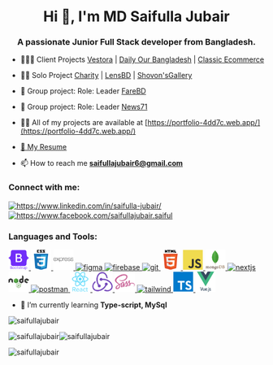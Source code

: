 
<h1 align="center">Hi 👋, I'm MD Saifulla Jubair</h1>
<h3 align="center">A passionate Junior Full Stack developer from Bangladesh.</h3>

- 👨🏻‍💼 Client Projects [Vestora](https://vestora.com.bd/) | [Daily Our Bangladesh](https://dailyourbangladesh.com/) | [Classic Ecommerce](https://classicecommerce.com/)  

- 👨‍💻 Solo Project [Charity](https://charity-client.vercel.app/) | [LensBD](https://lensbd.netlify.app/) | [Shovon'sGallery](https://shovon-sgallery.web.app/)  
  
- 🤝 Group project: Role: Leader [FareBD](https://farebd-9.web.app/)

- 🤝 Group project: Role: Leader [News71](https://news-71-f8a9f.web.app/)




- 👨‍💻 All of my projects are available at [https://portfolio-4dd7c.web.app/](https://portfolio-4dd7c.web.app/)


- <a href="https://drive.google.com/file/d/1nqKaH0WWi8R0ZnAPZ3pgNkFOi7xXvDq_/view">📄 My Resume</a>
- 📫 How to reach me **saifullajubair6@gmail.com**

<h3 align="left">Connect with me:</h3>
<p align="left">
<a href="https://linkedin.com/in/https://www.linkedin.com/in/saifulla-jubair/" target="blank"><img align="center" src="https://raw.githubusercontent.com/rahuldkjain/github-profile-readme-generator/master/src/images/icons/Social/linked-in-alt.svg" alt="https://www.linkedin.com/in/saifulla-jubair/" height="30" width="40" /></a>
<a href="https://fb.com/https://www.facebook.com/saifullajubair.saiful" target="blank"><img align="center" src="https://raw.githubusercontent.com/rahuldkjain/github-profile-readme-generator/master/src/images/icons/Social/facebook.svg" alt="https://www.facebook.com/saifullajubair.saiful" height="30" width="40" /></a>
</p>

<h3 align="left">Languages and Tools:</h3>
<p align="left"> <a href="https://getbootstrap.com" target="_blank" rel="noreferrer"> <img src="https://raw.githubusercontent.com/devicons/devicon/master/icons/bootstrap/bootstrap-plain-wordmark.svg" alt="bootstrap" width="40" height="40"/> </a> <a href="https://www.w3schools.com/css/" target="_blank" rel="noreferrer"> <img src="https://raw.githubusercontent.com/devicons/devicon/master/icons/css3/css3-original-wordmark.svg" alt="css3" width="40" height="40"/> </a> <a href="https://expressjs.com" target="_blank" rel="noreferrer"> <img src="https://raw.githubusercontent.com/devicons/devicon/master/icons/express/express-original-wordmark.svg" alt="express" width="40" height="40"/> </a> <a href="https://www.figma.com/" target="_blank" rel="noreferrer"> <img src="https://www.vectorlogo.zone/logos/figma/figma-icon.svg" alt="figma" width="40" height="40"/> </a> <a href="https://firebase.google.com/" target="_blank" rel="noreferrer"> <img src="https://www.vectorlogo.zone/logos/firebase/firebase-icon.svg" alt="firebase" width="40" height="40"/> </a> <a href="https://git-scm.com/" target="_blank" rel="noreferrer"> <img src="https://www.vectorlogo.zone/logos/git-scm/git-scm-icon.svg" alt="git" width="40" height="40"/> </a> <a href="https://www.w3.org/html/" target="_blank" rel="noreferrer"> <img src="https://raw.githubusercontent.com/devicons/devicon/master/icons/html5/html5-original-wordmark.svg" alt="html5" width="40" height="40"/> </a> <a href="https://developer.mozilla.org/en-US/docs/Web/JavaScript" target="_blank" rel="noreferrer"> <img src="https://raw.githubusercontent.com/devicons/devicon/master/icons/javascript/javascript-original.svg" alt="javascript" width="40" height="40"/> </a> <a href="https://www.mongodb.com/" target="_blank" rel="noreferrer"> <img src="https://raw.githubusercontent.com/devicons/devicon/master/icons/mongodb/mongodb-original-wordmark.svg" alt="mongodb" width="40" height="40"/> </a> <a href="https://nextjs.org/" target="_blank" rel="noreferrer"> <img src="https://cdn.worldvectorlogo.com/logos/nextjs-2.svg" alt="nextjs" width="40" height="40"/> </a> <a href="https://nodejs.org" target="_blank" rel="noreferrer"> <img src="https://raw.githubusercontent.com/devicons/devicon/master/icons/nodejs/nodejs-original-wordmark.svg" alt="nodejs" width="40" height="40"/> </a> <a href="https://postman.com" target="_blank" rel="noreferrer"> <img src="https://www.vectorlogo.zone/logos/getpostman/getpostman-icon.svg" alt="postman" width="40" height="40"/> </a> <a href="https://reactjs.org/" target="_blank" rel="noreferrer"> <img src="https://raw.githubusercontent.com/devicons/devicon/master/icons/react/react-original-wordmark.svg" alt="react" width="40" height="40"/> </a> <a href="https://redux.js.org" target="_blank" rel="noreferrer"> <img src="https://raw.githubusercontent.com/devicons/devicon/master/icons/redux/redux-original.svg" alt="redux" width="40" height="40"/> </a> <a href="https://sass-lang.com" target="_blank" rel="noreferrer"> <img src="https://raw.githubusercontent.com/devicons/devicon/master/icons/sass/sass-original.svg" alt="sass" width="40" height="40"/> </a> <a href="https://tailwindcss.com/" target="_blank" rel="noreferrer"> <img src="https://www.vectorlogo.zone/logos/tailwindcss/tailwindcss-icon.svg" alt="tailwind" width="40" height="40"/> </a> <a href="https://www.typescriptlang.org/" target="_blank" rel="noreferrer"> <img src="https://raw.githubusercontent.com/devicons/devicon/master/icons/typescript/typescript-original.svg" alt="typescript" width="40" height="40"/> </a> <a href="https://vuejs.org/" target="_blank" rel="noreferrer"> <img src="https://raw.githubusercontent.com/devicons/devicon/master/icons/vuejs/vuejs-original-wordmark.svg" alt="vuejs" width="40" height="40"/>
 </a> 
</p>


- 🌱 I’m currently learning **Type-script, MySql**

<p align="left"> <img src="https://komarev.com/ghpvc/?username=saifullajubair&label=Profile%20views&color=0e75b6&style=flat" alt="saifullajubair" /> </p>
<p><img align="left" src="https://github-readme-stats.vercel.app/api/top-langs?username=saifullajubair&show_icons=true&locale=en&layout=compact" alt="saifullajubair" /></p>

<p>&nbsp;<img align="left" src="https://github-readme-stats.vercel.app/api?username=saifullajubair&show_icons=true&locale=en" alt="saifullajubair" /></p>

<p><img align="left" src="https://github-readme-streak-stats.herokuapp.com/?user=saifullajubair&" alt="saifullajubair" /></p>
